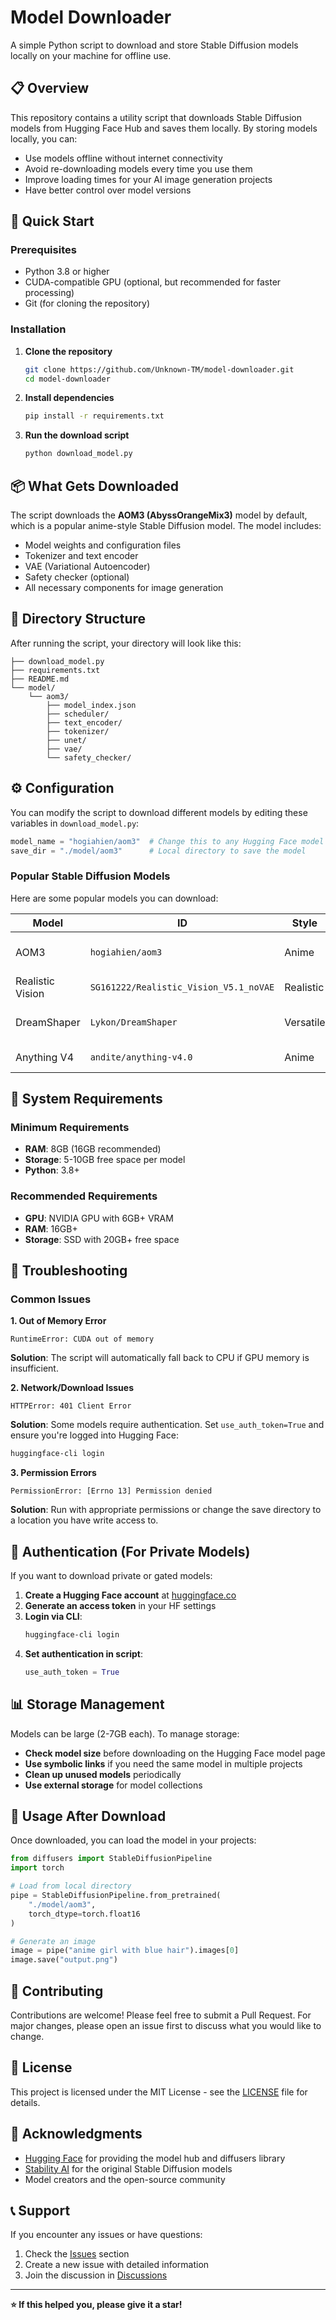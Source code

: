 # Model Downloader

A simple Python script to download and store Stable Diffusion models locally on your machine for offline use.

## 📋 Overview

This repository contains a utility script that downloads Stable Diffusion models from Hugging Face Hub and saves them locally. By storing models locally, you can:

- Use models offline without internet connectivity
- Avoid re-downloading models every time you use them
- Improve loading times for your AI image generation projects
- Have better control over model versions

## 🚀 Quick Start

### Prerequisites

- Python 3.8 or higher
- CUDA-compatible GPU (optional, but recommended for faster processing)
- Git (for cloning the repository)

### Installation

1. **Clone the repository**
   ```bash
   git clone https://github.com/Unknown-TM/model-downloader.git
   cd model-downloader
   ```

2. **Install dependencies**
   ```bash
   pip install -r requirements.txt
   ```

3. **Run the download script**
   ```bash
   python download_model.py
   ```

## 📦 What Gets Downloaded

The script downloads the **AOM3 (AbyssOrangeMix3)** model by default, which is a popular anime-style Stable Diffusion model. The model includes:

- Model weights and configuration files
- Tokenizer and text encoder
- VAE (Variational Autoencoder)
- Safety checker (optional)
- All necessary components for image generation

## 📁 Directory Structure

After running the script, your directory will look like this:

```
├── download_model.py
├── requirements.txt
├── README.md
└── model/
    └── aom3/
        ├── model_index.json
        ├── scheduler/
        ├── text_encoder/
        ├── tokenizer/
        ├── unet/
        ├── vae/
        └── safety_checker/
```

## ⚙️ Configuration

You can modify the script to download different models by editing these variables in `download_model.py`:

```python
model_name = "hogiahien/aom3"  # Change this to any Hugging Face model ID
save_dir = "./model/aom3"      # Local directory to save the model
```

### Popular Stable Diffusion Models

Here are some popular models you can download:

| Model | ID | Style | Description |
|-------|----|----|-----------|
| AOM3 | `hogiahien/aom3` | Anime | High-quality anime-style images |
| Realistic Vision | `SG161222/Realistic_Vision_V5.1_noVAE` | Realistic | Photorealistic images |
| DreamShaper | `Lykon/DreamShaper` | Versatile | Good balance of styles |
| Anything V4 | `andite/anything-v4.0` | Anime | Popular anime model |

## 🔧 System Requirements

### Minimum Requirements
- **RAM**: 8GB (16GB recommended)
- **Storage**: 5-10GB free space per model
- **Python**: 3.8+

### Recommended Requirements
- **GPU**: NVIDIA GPU with 6GB+ VRAM
- **RAM**: 16GB+
- **Storage**: SSD with 20GB+ free space

## 🐛 Troubleshooting

### Common Issues

**1. Out of Memory Error**
```
RuntimeError: CUDA out of memory
```
**Solution**: The script will automatically fall back to CPU if GPU memory is insufficient.

**2. Network/Download Issues**
```
HTTPError: 401 Client Error
```
**Solution**: Some models require authentication. Set `use_auth_token=True` and ensure you're logged into Hugging Face:
```bash
huggingface-cli login
```

**3. Permission Errors**
```
PermissionError: [Errno 13] Permission denied
```
**Solution**: Run with appropriate permissions or change the save directory to a location you have write access to.

## 🔐 Authentication (For Private Models)

If you want to download private or gated models:

1. **Create a Hugging Face account** at [huggingface.co](https://huggingface.co)
2. **Generate an access token** in your HF settings
3. **Login via CLI**:
   ```bash
   huggingface-cli login
   ```
4. **Set authentication in script**:
   ```python
   use_auth_token = True
   ```

## 📊 Storage Management

Models can be large (2-7GB each). To manage storage:

- **Check model size** before downloading on the Hugging Face model page
- **Use symbolic links** if you need the same model in multiple projects
- **Clean up unused models** periodically
- **Use external storage** for model collections

## 🚀 Usage After Download

Once downloaded, you can load the model in your projects:

```python
from diffusers import StableDiffusionPipeline
import torch

# Load from local directory
pipe = StableDiffusionPipeline.from_pretrained(
    "./model/aom3",
    torch_dtype=torch.float16
)

# Generate an image
image = pipe("anime girl with blue hair").images[0]
image.save("output.png")
```

## 🤝 Contributing

Contributions are welcome! Please feel free to submit a Pull Request. For major changes, please open an issue first to discuss what you would like to change.

## 📄 License

This project is licensed under the MIT License - see the [LICENSE](LICENSE) file for details.

## 🙏 Acknowledgments

- [Hugging Face](https://huggingface.co) for providing the model hub and diffusers library
- [Stability AI](https://stability.ai) for the original Stable Diffusion models
- Model creators and the open-source community

## 📞 Support

If you encounter any issues or have questions:

1. Check the [Issues](../../issues) section
2. Create a new issue with detailed information
3. Join the discussion in [Discussions](../../discussions)

---

**⭐ If this helped you, please give it a star!**